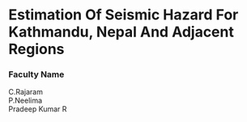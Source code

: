 # Estimation Of Seismic Hazard For Kathmandu, Nepal And Adjacent Regions

### Faculty Name

C.Rajaram<br>
P.Neelima<br>
Pradeep Kumar R
